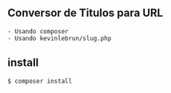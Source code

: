 ## Conversor de Titulos para URL
    - Usando composer
    - Usando kevinlebrun/slug.php

## install
	$ composer install



